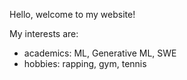Hello, welcome to my website!

My interests are:
- academics: ML, Generative ML, SWE
- hobbies: rapping, gym, tennis
